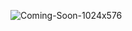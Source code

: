 ![Coming-Soon-1024x576](https://user-images.githubusercontent.com/58959408/153134959-edeaf012-d059-4d22-b9cb-7a0c29ba1917.jpg)
